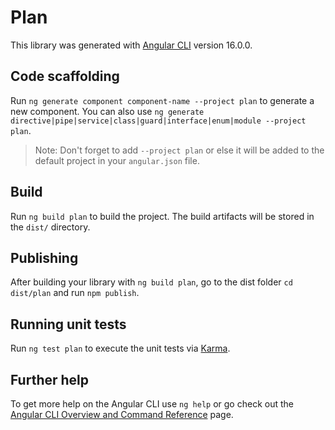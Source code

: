 # Plan

This library was generated with [Angular CLI](https://github.com/angular/angular-cli) version 16.0.0.

## Code scaffolding

Run `ng generate component component-name --project plan` to generate a new component. You can also use `ng generate directive|pipe|service|class|guard|interface|enum|module --project plan`.
> Note: Don't forget to add `--project plan` or else it will be added to the default project in your `angular.json` file. 

## Build

Run `ng build plan` to build the project. The build artifacts will be stored in the `dist/` directory.

## Publishing

After building your library with `ng build plan`, go to the dist folder `cd dist/plan` and run `npm publish`.

## Running unit tests

Run `ng test plan` to execute the unit tests via [Karma](https://karma-runner.github.io).

## Further help

To get more help on the Angular CLI use `ng help` or go check out the [Angular CLI Overview and Command Reference](https://angular.io/cli) page.
